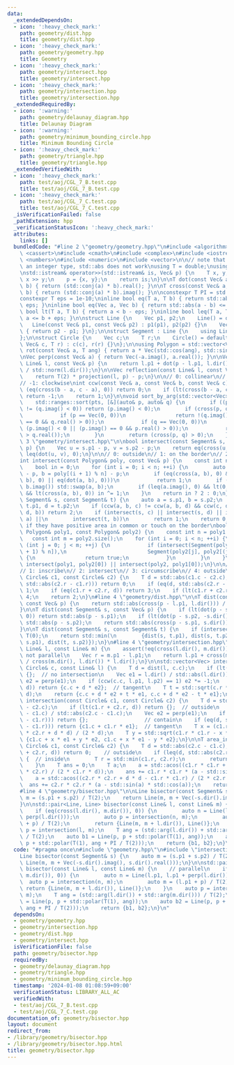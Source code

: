 ```yaml
---
data:
  _extendedDependsOn:
  - icon: ':heavy_check_mark:'
    path: geometry/dist.hpp
    title: geometry/dist.hpp
  - icon: ':heavy_check_mark:'
    path: geometry/geometry.hpp
    title: Geometry
  - icon: ':heavy_check_mark:'
    path: geometry/intersect.hpp
    title: geometry/intersect.hpp
  - icon: ':heavy_check_mark:'
    path: geometry/intersection.hpp
    title: geometry/intersection.hpp
  _extendedRequiredBy:
  - icon: ':warning:'
    path: geometry/delaunay_diagram.hpp
    title: Delaunay Diagram
  - icon: ':warning:'
    path: geometry/minimum_bounding_circle.hpp
    title: Minimum Bounding Circle
  - icon: ':heavy_check_mark:'
    path: geometry/triangle.hpp
    title: geometry/triangle.hpp
  _extendedVerifiedWith:
  - icon: ':heavy_check_mark:'
    path: test/aoj/CGL_7_B.test.cpp
    title: test/aoj/CGL_7_B.test.cpp
  - icon: ':heavy_check_mark:'
    path: test/aoj/CGL_7_C.test.cpp
    title: test/aoj/CGL_7_C.test.cpp
  _isVerificationFailed: false
  _pathExtension: hpp
  _verificationStatusIcon: ':heavy_check_mark:'
  attributes:
    links: []
  bundledCode: "#line 2 \"geometry/geometry.hpp\"\n#include <algorithm>\n#include\
    \ <cassert>\n#include <cmath>\n#include <complex>\n#include <iostream>\n#include\
    \ <numbers>\n#include <numeric>\n#include <vector>\n\n// note that if T is of\
    \ an integer type, std::abs does not work\nusing T = double;\nusing Vec = std::complex<T>;\n\
    \nstd::istream& operator>>(std::istream& is, Vec& p) {\n    T x, y;\n    is >>\
    \ x >> y;\n    p = {x, y};\n    return is;\n}\n\nT dot(const Vec& a, const Vec&\
    \ b) { return (std::conj(a) * b).real(); }\n\nT cross(const Vec& a, const Vec&\
    \ b) { return (std::conj(a) * b).imag(); }\n\nconstexpr T PI = std::numbers::pi_v<T>;\n\
    constexpr T eps = 1e-10;\ninline bool eq(T a, T b) { return std::abs(a - b) <=\
    \ eps; }\ninline bool eq(Vec a, Vec b) { return std::abs(a - b) <= eps; }\ninline\
    \ bool lt(T a, T b) { return a < b - eps; }\ninline bool leq(T a, T b) { return\
    \ a <= b + eps; }\n\nstruct Line {\n    Vec p1, p2;\n    Line() = default;\n \
    \   Line(const Vec& p1, const Vec& p2) : p1(p1), p2(p2) {}\n    Vec dir() const\
    \ { return p2 - p1; }\n};\n\nstruct Segment : Line {\n    using Line::Line;\n\
    };\n\nstruct Circle {\n    Vec c;\n    T r;\n    Circle() = default;\n    Circle(const\
    \ Vec& c, T r) : c(c), r(r) {}\n};\n\nusing Polygon = std::vector<Vec>;\n\nVec\
    \ rot(const Vec& a, T ang) { return a * Vec(std::cos(ang), std::sin(ang)); }\n\
    \nVec perp(const Vec& a) { return Vec(-a.imag(), a.real()); }\n\nVec projection(const\
    \ Line& l, const Vec& p) {\n    return l.p1 + dot(p - l.p1, l.dir()) * l.dir()\
    \ / std::norm(l.dir());\n}\n\nVec reflection(const Line& l, const Vec& p) {\n\
    \    return T(2) * projection(l, p) - p;\n}\n\n// 0: collinear\n// 1: counter-clockwise\n\
    // -1: clockwise\nint ccw(const Vec& a, const Vec& b, const Vec& c) {\n    if\
    \ (eq(cross(b - a, c - a), 0)) return 0;\n    if (lt(cross(b - a, c - a), 0))\
    \ return -1;\n    return 1;\n}\n\nvoid sort_by_arg(std::vector<Vec>& pts) {\n\
    \    std::ranges::sort(pts, [&](auto& p, auto& q) {\n        if ((p.imag() < 0)\
    \ != (q.imag() < 0)) return (p.imag() < 0);\n        if (cross(p, q) == 0) {\n\
    \            if (p == Vec(0, 0))\n                return !(q.imag() < 0 || (q.imag()\
    \ == 0 && q.real() > 0));\n            if (q == Vec(0, 0))\n                return\
    \ (p.imag() < 0 || (p.imag() == 0 && p.real() > 0));\n            return (p.real()\
    \ > q.real());\n        }\n        return (cross(p, q) > 0);\n    });\n}\n#line\
    \ 3 \"geometry/intersect.hpp\"\n\nbool intersect(const Segment& s, const Vec&\
    \ p) {\n    Vec u = s.p1 - p, v = s.p2 - p;\n    return eq(cross(u, v), 0) &&\
    \ leq(dot(u, v), 0);\n}\n\n// 0: outside\n// 1: on the border\n// 2: inside\n\
    int intersect(const Polygon& poly, const Vec& p) {\n    const int n = poly.size();\n\
    \    bool in = 0;\n    for (int i = 0; i < n; ++i) {\n        auto a = poly[i]\
    \ - p, b = poly[(i + 1) % n] - p;\n        if (eq(cross(a, b), 0) && (lt(dot(a,\
    \ b), 0) || eq(dot(a, b), 0)))\n            return 1;\n        if (a.imag() >\
    \ b.imag()) std::swap(a, b);\n        if (leq(a.imag(), 0) && lt(0, b.imag())\
    \ && lt(cross(a, b), 0)) in ^= 1;\n    }\n    return in ? 2 : 0;\n}\n\nint intersect(const\
    \ Segment& s, const Segment& t) {\n    auto a = s.p1, b = s.p2;\n    auto c =\
    \ t.p1, d = t.p2;\n    if (ccw(a, b, c) != ccw(a, b, d) && ccw(c, d, a) != ccw(c,\
    \ d, b)) return 2;\n    if (intersect(s, c) || intersect(s, d) || intersect(t,\
    \ a) ||\n        intersect(t, b))\n        return 1;\n    return 0;\n}\n\n// true\
    \ if they have positive area in common or touch on the border\nbool intersect(const\
    \ Polygon& poly1, const Polygon& poly2) {\n    const int n = poly1.size();\n \
    \   const int m = poly2.size();\n    for (int i = 0; i < n; ++i) {\n        for\
    \ (int j = 0; j < m; ++j) {\n            if (intersect(Segment(poly1[i], poly1[(i\
    \ + 1) % n]),\n                          Segment(poly2[j], poly2[(j + 1) % m])))\
    \ {\n                return true;\n            }\n        }\n    }\n    return\
    \ intersect(poly1, poly2[0]) || intersect(poly2, poly1[0]);\n}\n\n// 0: inside\n\
    // 1: inscribe\n// 2: intersect\n// 3: circumscribe\n// 4: outside\nint intersect(const\
    \ Circle& c1, const Circle& c2) {\n    T d = std::abs(c1.c - c2.c);\n    if (lt(d,\
    \ std::abs(c2.r - c1.r))) return 0;\n    if (eq(d, std::abs(c2.r - c1.r))) return\
    \ 1;\n    if (eq(c1.r + c2.r, d)) return 3;\n    if (lt(c1.r + c2.r, d)) return\
    \ 4;\n    return 2;\n}\n#line 4 \"geometry/dist.hpp\"\n\nT dist(const Line& l,\
    \ const Vec& p) {\n    return std::abs(cross(p - l.p1, l.dir())) / std::abs(l.dir());\n\
    }\n\nT dist(const Segment& s, const Vec& p) {\n    if (lt(dot(p - s.p1, s.dir()),\
    \ 0)) return std::abs(p - s.p1);\n    if (lt(dot(p - s.p2, -s.dir()), 0)) return\
    \ std::abs(p - s.p2);\n    return std::abs(cross(p - s.p1, s.dir())) / std::abs(s.dir());\n\
    }\n\nT dist(const Segment& s, const Segment& t) {\n    if (intersect(s, t)) return\
    \ T(0);\n    return std::min(\n        {dist(s, t.p1), dist(s, t.p2), dist(t,\
    \ s.p1), dist(t, s.p2)});\n}\n#line 4 \"geometry/intersection.hpp\"\n\nVec intersection(const\
    \ Line& l, const Line& m) {\n    assert(!eq(cross(l.dir(), m.dir()), 0));  //\
    \ not parallel\n    Vec r = m.p1 - l.p1;\n    return l.p1 + cross(m.dir(), r)\
    \ / cross(m.dir(), l.dir()) * l.dir();\n}\n\nstd::vector<Vec> intersection(const\
    \ Circle& c, const Line& l) {\n    T d = dist(l, c.c);\n    if (lt(c.r, d)) return\
    \ {};  // no intersection\n    Vec e1 = l.dir() / std::abs(l.dir());\n    Vec\
    \ e2 = perp(e1);\n    if (ccw(c.c, l.p1, l.p2) == 1) e2 *= -1;\n    if (eq(c.r,\
    \ d)) return {c.c + d * e2};  // tangent\n    T t = std::sqrt(c.r * c.r - d *\
    \ d);\n    return {c.c + d * e2 + t * e1, c.c + d * e2 - t * e1};\n}\n\nstd::vector<Vec>\
    \ intersection(const Circle& c1, const Circle& c2) {\n    T d = std::abs(c1.c\
    \ - c2.c);\n    if (lt(c1.r + c2.r, d)) return {};  // outside\n    Vec e1 = (c2.c\
    \ - c1.c) / std::abs(c2.c - c1.c);\n    Vec e2 = perp(e1);\n    if (lt(d, std::abs(c2.r\
    \ - c1.r))) return {};                  // contain\n    if (eq(d, std::abs(c2.r\
    \ - c1.r))) return {c1.c + c1.r * e1};  // tangent\n    T x = (c1.r * c1.r - c2.r\
    \ * c2.r + d * d) / (2 * d);\n    T y = std::sqrt(c1.r * c1.r - x * x);\n    return\
    \ {c1.c + x * e1 + y * e2, c1.c + x * e1 - y * e2};\n}\n\nT area_intersection(const\
    \ Circle& c1, const Circle& c2) {\n    T d = std::abs(c2.c - c1.c);\n    if (leq(c1.r\
    \ + c2.r, d)) return 0;    // outside\n    if (leq(d, std::abs(c2.r - c1.r)))\
    \ {  // inside\n        T r = std::min(c1.r, c2.r);\n        return PI * r * r;\n\
    \    }\n    T ans = 0;\n    T a;\n    a = std::acos((c1.r * c1.r + d * d - c2.r\
    \ * c2.r) / (2 * c1.r * d));\n    ans += c1.r * c1.r * (a - std::sin(a) * std::cos(a));\n\
    \    a = std::acos((c2.r * c2.r + d * d - c1.r * c1.r) / (2 * c2.r * d));\n  \
    \  ans += c2.r * c2.r * (a - std::sin(a) * std::cos(a));\n    return ans;\n}\n\
    #line 4 \"geometry/bisector.hpp\"\n\nLine bisector(const Segment& s) {\n    auto\
    \ m = (s.p1 + s.p2) / T(2);\n    return Line(m, m + Vec(-s.dir().imag(), s.dir().real()));\n\
    }\n\nstd::pair<Line, Line> bisector(const Line& l, const Line& m) {\n    // parallel\n\
    \    if (eq(cross(l.dir(), m.dir()), 0)) {\n        auto n = Line(l.p1, l.p1 +\
    \ perp(l.dir()));\n        auto p = intersection(n, m);\n        auto m = (l.p1\
    \ + p) / T(2);\n        return {Line(m, m + l.dir()), Line()};\n    }\n    auto\
    \ p = intersection(l, m);\n    T ang = (std::arg(l.dir()) + std::arg(m.dir()))\
    \ / T(2);\n    auto b1 = Line(p, p + std::polar(T(1), ang));\n    auto b2 = Line(p,\
    \ p + std::polar(T(1), ang + PI / T(2)));\n    return {b1, b2};\n}\n"
  code: "#pragma once\n#include \"geometry.hpp\"\n#include \"intersection.hpp\"\n\n\
    Line bisector(const Segment& s) {\n    auto m = (s.p1 + s.p2) / T(2);\n    return\
    \ Line(m, m + Vec(-s.dir().imag(), s.dir().real()));\n}\n\nstd::pair<Line, Line>\
    \ bisector(const Line& l, const Line& m) {\n    // parallel\n    if (eq(cross(l.dir(),\
    \ m.dir()), 0)) {\n        auto n = Line(l.p1, l.p1 + perp(l.dir()));\n      \
    \  auto p = intersection(n, m);\n        auto m = (l.p1 + p) / T(2);\n       \
    \ return {Line(m, m + l.dir()), Line()};\n    }\n    auto p = intersection(l,\
    \ m);\n    T ang = (std::arg(l.dir()) + std::arg(m.dir())) / T(2);\n    auto b1\
    \ = Line(p, p + std::polar(T(1), ang));\n    auto b2 = Line(p, p + std::polar(T(1),\
    \ ang + PI / T(2)));\n    return {b1, b2};\n}\n"
  dependsOn:
  - geometry/geometry.hpp
  - geometry/intersection.hpp
  - geometry/dist.hpp
  - geometry/intersect.hpp
  isVerificationFile: false
  path: geometry/bisector.hpp
  requiredBy:
  - geometry/delaunay_diagram.hpp
  - geometry/triangle.hpp
  - geometry/minimum_bounding_circle.hpp
  timestamp: '2024-01-08 01:08:59+09:00'
  verificationStatus: LIBRARY_ALL_AC
  verifiedWith:
  - test/aoj/CGL_7_B.test.cpp
  - test/aoj/CGL_7_C.test.cpp
documentation_of: geometry/bisector.hpp
layout: document
redirect_from:
- /library/geometry/bisector.hpp
- /library/geometry/bisector.hpp.html
title: geometry/bisector.hpp
---
```

